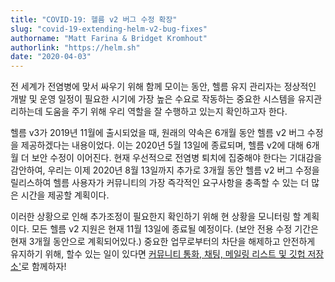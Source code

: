 ```yaml
---
title: "COVID-19: 헬름 v2 버그 수정 확장"
slug: "covid-19-extending-helm-v2-bug-fixes"
authorname: "Matt Farina & Bridget Kromhout"
authorlink: "https://helm.sh"
date: "2020-04-03"
---
```


전 세계가 전염병에 맞서 싸우기 위해 함께 모이는 동안, 
헬름 유지 관리자는 정상적인 개발 및 운영 일정이 필요한 시기에 
가장 높은 수요로 작동하는 중요한 시스템을 유지관리하는데 도움을 주기 위해 
우리 역할을 잘 수행하고 있는지 확인하고자 한다.

헬름 v3가 2019년 11월에 출시되었을 때, 원래의 약속은 6개월 동안 헬름 v2 버그 수정을 제공하겠다는 내용이었다.
이는 2020년 5월 13일에 종료되며, 헬름 v2에 대해 6개월 더 보안 수정이 이어진다.
현재 우선적으로 전염병 퇴치에 집중해야 한다는 기대감을 감안하여,
우리는 이제 2020년 8월 13일까지 추가로 3개월 동안 헬름 v2 버그 수정을 릴리스하여
헬름 사용자가 커뮤니티의 가장 즉각적인 요구사항을 충족할 수 있는
더 많은 시간을 제공할 계획이다.

이러한 상황으로 인해 추가조정이 필요한지 확인하기 위해 현 상황을 모니터링 할 계획이다.
모든 헬름 v2 지원은 현재 11월 13일에 종료될 예정이다.
(보안 전용 수정 기간은 현재 3개월 동안으로 계획되어있다.)
중요한 업무로부터의 차단을 해제하고 안전하게 유지하기 위해, 할수 있는 일이 있다면
[커뮤니티 통화, 채팅, 메일링 리스트 및 깃헙 저장소'](https://github.com/helm/community/blob/master/communication.md)로 함께하자! 
